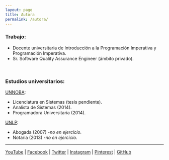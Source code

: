 ```yaml
---
layout: page
title: Autora
permalink: /autora/
---
```


### Trabajo:
- Docente universitaria de Introducción a la Programación Imperativa y Programación Imperativa.
- Sr. Software Quality Assurance Engineer (ámbito privado).

&nbsp;
&nbsp;

 
### Estudios universitarios:

[UNNOBA](http://www.unnoba.edu.ar):
- Licenciatura en Sistemas (tesis pendiente).
- Analista de Sistemas (2014).
- Programadora Universitaria (2014).

[UNLP](http://www.jursoc.unlp.edu.ar):
- Abogada (2007) _-no en ejercicio_.
- Notaria (2013) _-no en ejercicio_.

---

[YouTube](https://www.youtube.com/c/Programaciondesdecero) | [Facebook](https://www.facebook.com/ProgramacionDesdeCeroParaTodos) | [Twitter](https://twitter.com/Programacion_0) | [Instagram](https://www.instagram.com/programaciondesdecero) | [Pinterest](www.pinterest.com/ProgramacionDesdeCero) | [GitHub](https://github.com/programacion-desde-cero)
